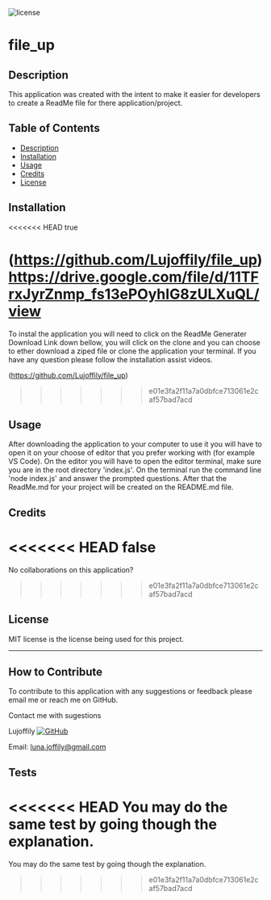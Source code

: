 
![license](https://img.shields.io/badge/License-MIT-blue.svg)
# file_up 

## Description

This application was created with the intent to make it easier for developers to create a ReadMe file for there application/project.

## Table of Contents

- [Description](#description)
- [Installation](#installation)
- [Usage](#usage)
- [Credits](#credits)
- [License](#license)

## Installation

<<<<<<< HEAD
true

(https://github.com/Lujoffily/file_up)
https://drive.google.com/file/d/11TFrxJyrZnmp_fs13ePOyhIG8zULXuQL/view
=======
To instal the application you will need to click on the ReadMe Generater Download Link down bellow, you will click on the clone and you can choose to ether download a ziped file or clone the application your terminal. If you have any question please follow the installation assist videos.

(https://github.com/Lujoffily/file_up)
>>>>>>> e01e3fa2f11a7a0dbfce713061e2caf57bad7acd

## Usage

After downloading the application to your computer to use it you will have to open it on your choose of editor that you prefer working with (for example VS Code). On the editor you will have to open the editor terminal, make sure you are in the root directory 'index.js'. On the terminal run the command line 'node index.js' and answer the prompted questions. After that the ReadMe.md for your project will be created on the README.md file.

## Credits

<<<<<<< HEAD
false
=======
No collaborations on this application?
>>>>>>> e01e3fa2f11a7a0dbfce713061e2caf57bad7acd

## License

MIT license is the license being used for this project.

---

## How to Contribute

To contribute to this application with any suggestions or feedback please email me or reach me on GitHub.

Contact me with sugestions

Lujoffily [![GitHub](https://img.shields.io/badge/GitHub-100000?style=for-the-badge&logo=github&logoColor=white)](https://github.com/Lujoffily)

Email: luna.joffily@gmail.com

## Tests

<<<<<<< HEAD
You may do the same test by going though the explanation.
=======
You may do the same test by going though the explanation.
>>>>>>> e01e3fa2f11a7a0dbfce713061e2caf57bad7acd
